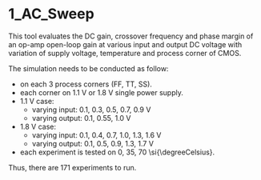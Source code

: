 # 1_AC_Sweep

This tool evaluates the DC gain, crossover frequency and phase margin of an op-amp open-loop gain at various input and output DC voltage with variation of supply voltage, temperature and process corner of CMOS.

The simulation needs to be conducted as follow:

- on each 3 process corners (FF, TT, SS).
- each corner on 1.1 V or 1.8 V single power supply.
- 1.1 V case:
    - varying input: 0.1, 0.3, 0.5, 0.7, 0.9 V
    - varying output: 0.1, 0.55, 1.0 V
- 1.8 V case:
    - varying input: 0.1, 0.4, 0.7, 1.0, 1.3, 1.6 V
    - varying output: 0.1, 0.5, 0.9, 1.3, 1.7 V
- each experiment is tested on 0, 35, 70 \si{\degreeCelsius}.

Thus, there are 171 experiments to run.

